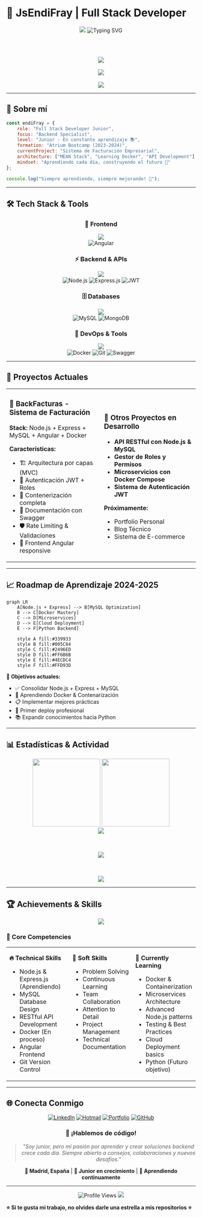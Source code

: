 # 🌟 JsEndiFray | Full Stack Developer

<div align="center">

  <!-- Animated Banner -->
  <img src="https://capsule-render.vercel.app/api?type=waving&color=0:FF6B6B,50:4ECDC4,100:45B7D1&height=300&section=header&text=JsEndiFray&fontSize=60&fontColor=FFFFFF&animation=twinkling&fontAlignY=35&desc=Full%20Stack%20Developer%20%7C%20Backend%20Specialist&descAlignY=55&descSize=18" />

  <!-- Typing Animation -->
  <img src="https://readme-typing-svg.herokuapp.com?font=Fira+Code&weight=600&size=28&duration=3000&pause=1000&color=45B7D1&center=true&vCenter=true&multiline=true&width=700&height=120&lines=Backend+Specialist+%F0%9F%9A%80;Node.js+%7C+Express+%7C+MySQL;Angular+%7C+Docker+%7C+APIs" alt="Typing SVG" />

<br><br>

  <!-- Status Badges with better spacing -->
  <p align="center">
    <img src="https://img.shields.io/badge/Status-Learning%20%26%20Building-brightgreen?style=for-the-badge&logo=rocket" />
    <br><br>
    <img src="https://img.shields.io/badge/Focus-Backend%20Development-blue?style=for-the-badge&logo=server" />
    <br><br>
    <img src="https://img.shields.io/badge/Location-Madrid,%20ES-red?style=for-the-badge&logo=google-maps" />
  </p>

</div>

---

## 🎯 Sobre mí

```javascript
const endiFray = {
    role: "Full Stack Developer Junior",
    focus: "Backend Specialist",
    level: "Junior - En constante aprendizaje 📚",
    formation: "Atrium Bootcamp (2023-2024)",
    currentProject: "Sistema de Facturación Empresarial",
    architecture: ["MEAN Stack", "Learning Docker", "API Development"],
    mindset: "Aprendiendo cada día, construyendo el futuro 🚀"
};

console.log("Siempre aprendiendo, siempre mejorando! 💪");
```

---

## 🛠️ Tech Stack & Tools

<div align="center">

### 🎨 Frontend
<img src="https://skillicons.dev/icons?i=angular&theme=dark" /><br>
![Angular](https://img.shields.io/badge/Angular-DD0031?style=for-the-badge&logo=angular&logoColor=white)

### ⚡ Backend & APIs
<img src="https://skillicons.dev/icons?i=nodejs,express,javascript&theme=dark" /><br>
![Node.js](https://img.shields.io/badge/Node.js-339933?style=for-the-badge&logo=nodedotjs&logoColor=white)
![Express.js](https://img.shields.io/badge/Express.js-000000?style=for-the-badge&logo=express&logoColor=white)
![JWT](https://img.shields.io/badge/JWT-000000?style=for-the-badge&logo=JSON%20web%20tokens&logoColor=white)

### 🗄️ Databases
<img src="https://skillicons.dev/icons?i=mysql,mongodb&theme=dark" /><br>
![MySQL](https://img.shields.io/badge/MySQL-005C84?style=for-the-badge&logo=mysql&logoColor=white)
![MongoDB](https://img.shields.io/badge/MongoDB-4EA94B?style=for-the-badge&logo=mongodb&logoColor=white)

### 🔧 DevOps & Tools
<img src="https://skillicons.dev/icons?i=docker,git,github,postman,vscode&theme=dark" /><br>
![Docker](https://img.shields.io/badge/Docker-2496ED?style=for-the-badge&logo=docker&logoColor=white)
![Git](https://img.shields.io/badge/Git-F05032?style=for-the-badge&logo=git&logoColor=white)
![Swagger](https://img.shields.io/badge/Swagger-85EA2D?style=for-the-badge&logo=swagger&logoColor=black)

</div>

---

## 🚧 Proyectos Actuales

<table>
<tr>
<td width="50%">

### 🧾 BackFacturas - Sistema de Facturación
**Stack:** Node.js + Express + MySQL + Angular + Docker

**Características:**
- 🏗️ Arquitectura por capas (MVC)
- 🔐 Autenticación JWT + Roles
- 🐳 Contenerización completa
- 📝 Documentación con Swagger
- 🛡️ Rate Limiting & Validaciones
- 🎨 Frontend Angular responsive

</td>
<td width="50%">

### 🔧 Otros Proyectos en Desarrollo
- **API RESTful con Node.js & MySQL**
- **Gestor de Roles y Permisos**
- **Microservicios con Docker Compose**
- **Sistema de Autenticación JWT**

**Próximamente:**
- Portfolio Personal
- Blog Técnico
- Sistema de E-commerce

</td>
</tr>
</table>

---

## 📈 Roadmap de Aprendizaje 2024-2025

```mermaid
graph LR
    A[Node.js + Express] --> B[MySQL Optimization]
    B --> C[Docker Mastery]
    C --> D[Microservices]
    D --> E[Cloud Deployment]
    E --> F[Python Backend]
    
    style A fill:#339933
    style B fill:#005C84
    style C fill:#2496ED
    style D fill:#FF6B6B
    style E fill:#4ECDC4
    style F fill:#FFD93D
```

**🎯 Objetivos actuales:**
- ✅ Consolidar Node.js + Express + MySQL
- 🔄 Aprendiendo Docker & Contenarización
- 📋 Implementar mejores prácticas
- 🚀 Primer deploy profesional
- 📚 Expandir conocimientos hacia Python

---

## 📊 Estadísticas & Actividad

<div align="center">

  <!-- GitHub Stats Cards -->
  <img height="180em" src="https://github-readme-stats.vercel.app/api?username=JsEndiFray&show_icons=true&theme=tokyonight&include_all_commits=true&count_private=true&hide_border=true&bg_color=0D1117"/>
  <img height="180em" src="https://github-readme-stats.vercel.app/api/top-langs/?username=JsEndiFray&layout=compact&langs_count=8&theme=tokyonight&hide_border=true&bg_color=0D1117&exclude_repo=github-readme-stats"/>

  <!-- Streak Stats -->
  <br>
  <img src="https://github-readme-streak-stats.herokuapp.com?user=JsEndiFray&theme=tokyonight&hide_border=true&background=0D1117" />

  <!-- Activity Graph -->
<br><br>
<img src="https://github-readme-activity-graph.vercel.app/graph?username=JsEndiFray&bg_color=0D1117&color=45B7D1&line=4ECDC4&point=FF6B6B&area=true&hide_border=true" />

  <!-- GitHub Profile Summary Cards -->
<br><br>
<img src="https://github-profile-summary-cards.vercel.app/api/cards/profile-details?username=JsEndiFray&theme=tokyonight" />

</div>

---

## 🏆 Achievements & Skills

<div align="center">

<!-- Achievements -->
<img src="https://github-profile-trophy.vercel.app/?username=JsEndiFray&theme=tokyonight&no-frame=true&no-bg=true&margin-w=4&row=1" />

</div>

### 💪 Core Competencies

<table>
<tr>
<td valign="top" width="33%">

**🔥 Technical Skills**
- Node.js & Express.js (Aprendiendo)
- MySQL Database Design
- RESTful API Development
- Docker (En proceso)
- Angular Frontend
- Git Version Control

</td>
<td valign="top" width="33%">

**🧠 Soft Skills**
- Problem Solving
- Continuous Learning
- Team Collaboration
- Attention to Detail
- Project Management
- Technical Documentation

</td>
<td valign="top" width="33%">

**🎯 Currently Learning**
- Docker & Containerization
- Microservices Architecture
- Advanced Node.js patterns
- Testing & Best Practices
- Cloud Deployment basics
- Python (Futuro objetivo)

</td>
</tr>
</table>

---

## 🌐 Conecta Conmigo

<div align="center">

[![LinkedIn](https://img.shields.io/badge/LinkedIn-0077B5?style=for-the-badge&logo=linkedin&logoColor=white)](https://www.linkedin.com/in/endifray/)
[![Hotmail](https://img.shields.io/badge/Hotmail-0078D4?style=for-the-badge&logo=microsoft-outlook&logoColor=white)](mailto:endifmv@gmail.com)
[![Portfolio](https://img.shields.io/badge/Portfolio-FF5722?style=for-the-badge&logo=todoist&logoColor=white)](#)
[![GitHub](https://img.shields.io/badge/GitHub-100000?style=for-the-badge&logo=github&logoColor=white)](https://github.com/JsEndiFray)

### 💬 ¡Hablemos de código!

> *"Soy junior, pero mi pasión por aprender y crear soluciones backend crece cada día. Siempre abierto a consejos, colaboraciones y nuevos desafíos."*

**📍 Madrid, España** | **🌱 Junior en crecimiento** | **🚀 Aprendiendo continuamente**

</div>

---

<div align="center">

  <!-- Views Counter -->
  <img src="https://komarev.com/ghpvc/?username=JsEndiFray&label=Profile%20Views&color=45B7D1&style=for-the-badge" alt="Profile Views" />

  <!-- Footer Wave -->
  <img src="https://capsule-render.vercel.app/api?type=waving&color=0:FF6B6B,50:4ECDC4,100:45B7D1&height=120&section=footer" />

</div>

<!-- Hidden ASCII Art -->
<!--
     ██╗███████╗███████╗███╗   ██╗██████╗ ██╗███████╗██████╗  █████╗ ██╗   ██╗
     ██║██╔════╝██╔════╝████╗  ██║██╔══██╗██║██╔════╝██╔══██╗██╔══██╗╚██╗ ██╔╝
     ██║███████╗█████╗  ██╔██╗ ██║██║  ██║██║█████╗  ██████╔╝███████║ ╚████╔╝ 
██   ██║╚════██║██╔══╝  ██║╚██╗██║██║  ██║██║██╔══╝  ██╔══██╗██╔══██║  ╚██╔╝  
╚█████╔╝███████║███████╗██║ ╚████║██████╔╝██║██║     ██║  ██║██║  ██║   ██║   
 ╚════╝ ╚══════╝╚══════╝╚═╝  ╚═══╝╚═════╝ ╚═╝╚═╝     ╚═╝  ╚═╝╚═╝  ╚═╝   ╚═╝   
-->

**⭐ Si te gusta mi trabajo, no olvides darle una estrella a mis repositorios ⭐**